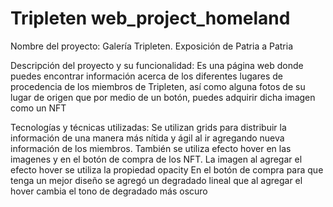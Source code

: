 # Tripleten web_project_homeland

Nombre del proyecto:
Galería Tripleten.
Exposición de Patria a Patria

Descripción del proyecto y su funcionalidad:
Es una página web donde puedes encontrar información acerca de los diferentes lugares de procedencia de los miembros de Tripleten, así como alguna fotos de su lugar de origen que por medio de un botón, puedes adquirir dicha imagen como un NFT

Tecnologías y técnicas utilizadas:
Se utilizan grids para distribuir la información de una manera más nítida y ágil al ir agregando nueva información de los miembros.
También se utiliza efecto hover en las imagenes y en el botón de compra de los NFT.
La imagen al agregar el efecto hover se utiliza la propiedad opacity
En el botón de compra para que tenga un mejor diseño se agregó un degradado lineal que al agregar el hover cambia el tono de degradado más oscuro
